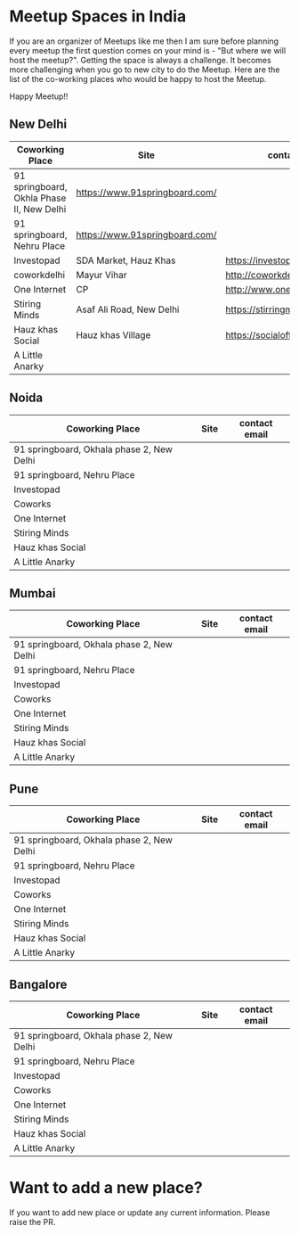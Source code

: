 # Meetup Spaces in India
If you are an organizer of Meetups like me then I am sure before planning every meetup the first question comes on your mind is  - "But where we will host the meetup?". Getting the space is always a challenge. It becomes more challenging when you go to new city to do the Meetup. Here are the list of the co-working places who would be happy to host the Meetup.

Happy Meetup!!

## New Delhi
| Coworking Place | Site |  contact email |
| ------ | ------ | ------ |
| 91 springboard, Okhla Phase II, New Delhi | https://www.91springboard.com/ |
| 91 springboard, Nehru Place | https://www.91springboard.com/|
| Investopad | SDA Market, Hauz Khas | https://investopad.com/ |
| coworkdelhi | Mayur Vihar | http://coworkdelhi.com/ | 
| One Internet | CP | http://www.oneinternet.in/ |
| Stiring Minds | Asaf Ali Road, New Delhi | https://stirringminds.com/ |
| Hauz khas Social | Hauz khas Village | https://socialoffline.in/workspace/ | 
| A Little Anarky |  |  |

## Noida
| Coworking Place | Site |  contact email |
| ------ | ------ | ------ |
| 91 springboard, Okhala phase 2, New Delhi |  |
| 91 springboard, Nehru Place |  |
| Investopad |  |
| Coworks |  |
| One Internet |  |
| Stiring Minds |  |
| Hauz khas Social |  |
| A Little Anarky |  |  |

## Mumbai
| Coworking Place | Site |  contact email |
| ------ | ------ | ------ |
| 91 springboard, Okhala phase 2, New Delhi |  |
| 91 springboard, Nehru Place |  |
| Investopad |  |
| Coworks |  |
| One Internet |  |
| Stiring Minds |  |
| Hauz khas Social |  |
| A Little Anarky |  |  |


## Pune
| Coworking Place | Site |  contact email |
| ------ | ------ | ------ |
| 91 springboard, Okhala phase 2, New Delhi |  |
| 91 springboard, Nehru Place |  |
| Investopad |  |
| Coworks |  |
| One Internet |  |
| Stiring Minds |  |
| Hauz khas Social |  |
| A Little Anarky |  |  |


## Bangalore
| Coworking Place | Site |  contact email |
| ------ | ------ | ------ |
| 91 springboard, Okhala phase 2, New Delhi |  |
| 91 springboard, Nehru Place |  |
| Investopad |  |
| Coworks |  |
| One Internet |  |
| Stiring Minds |  |
| Hauz khas Social |  |
| A Little Anarky |  |  |

# Want to add a new place?
If you want to add new place or update any current information. Please raise the PR.
